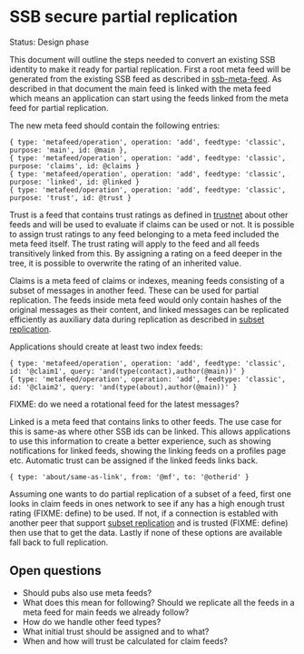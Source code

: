 # SSB secure partial replication

Status: Design phase

This document will outline the steps needed to convert an existing SSB
identity to make it ready for partial replication. First a root meta
feed will be generated from the existing SSB feed as described in
[ssb-meta-feed]. As described in that document the main feed is linked
with the meta feed which means an application can start using the
feeds linked from the meta feed for partial replication.

The new meta feed should contain the following entries:

```
{ type: 'metafeed/operation', operation: 'add', feedtype: 'classic', purpose: 'main', id: @main },
{ type: 'metafeed/operation', operation: 'add', feedtype: 'classic', purpose: 'claims', id: @claims }
{ type: 'metafeed/operation', operation: 'add', feedtype: 'classic', purpose: 'linked', id: @linked }
{ type: 'metafeed/operation', operation: 'add', feedtype: 'classic', purpose: 'trust', id: @trust }
```

Trust is a feed that contains trust ratings as defined in [trustnet]
about other feeds and will be used to evaluate if claims can be used
or not. It is possible to assign trust ratings to any feed belonging
to a meta feed included the meta feed itself. The trust rating will
apply to the feed and all feeds transitively linked from this. By
assigning a rating on a feed deeper in the tree, it is possible to
overwrite the rating of an inherited value.

Claims is a meta feed of claims or indexes, meaning feeds consisting
of a subset of messages in another feed. These can be used for partial
replication. The feeds inside meta feed would only contain hashes of
the original messages as their content, and linked messages can be
replicated efficiently as auxiliary data during replication as
described in [subset replication].

Applications should create at least two index feeds:

```
{ type: 'metafeed/operation', operation: 'add', feedtype: 'classic', id: '@claim1', query: 'and(type(contact),author(@main))' }
{ type: 'metafeed/operation', operation: 'add', feedtype: 'classic', id: '@claim2', query: 'and(type(about),author(@main))' }
```

FIXME: do we need a rotational feed for the latest messages?

Linked is a meta feed that contains links to other feeds. The use case
for this is same-as where other SSB ids can be linked. This allows
applications to use this information to create a better experience,
such as showing notifications for linked feeds, showing the linking
feeds on a profiles page etc. Automatic trust can be assigned if the
linked feeds links back.

```
{ type: 'about/same-as-link', from: '@mf', to: '@otherid' }
```

Assuming one wants to do partial replication of a subset of a feed,
first one looks in claim feeds in ones network to see if any has a
high enough trust rating (FIXME: define) to be used. If not, if a
connection is establed with another peer that support [subset
replication] and is trusted (FIXME: define) then use that to get the
data. Lastly if none of these options are available fall back to full
replication.

## Open questions

- Should pubs also use meta feeds?
- What does this mean for following? Should we replicate all the feeds in a meta feed for main feeds we already follow?
- How do we handle other feed types?
- What initial trust should be assigned and to what?
- When and how will trust be calculated for claim feeds?

[ssb-meta-feed]: https://github.com/ssb-ngi-pointer/ssb-meta-feed
[trustnet]: https://github.com/cblgh/trustnet
[subset replication]: https://github.com/ssb-ngi-pointer/ssb-subset-replication
